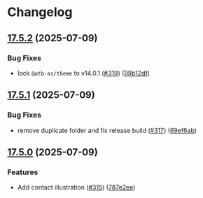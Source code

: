 # Changelog

## [17.5.2](https://github.com/AtB-AS/design-system/compare/generate-assets@v17.5.1...generate-assets@v17.5.2) (2025-07-09)


### Bug Fixes

* lock `@atb-as/theme` to v14.0.1 ([#319](https://github.com/AtB-AS/design-system/issues/319)) ([99b12df](https://github.com/AtB-AS/design-system/commit/99b12df8eec9e908f94c0d4e787626ad33e04007))

## [17.5.1](https://github.com/AtB-AS/design-system/compare/generate-assets@v17.5.0...generate-assets@v17.5.1) (2025-07-09)


### Bug Fixes

* remove duplicate folder and fix release build ([#317](https://github.com/AtB-AS/design-system/issues/317)) ([69ef6ab](https://github.com/AtB-AS/design-system/commit/69ef6ab5db0925a06ffd77a039f5ddff1863c4e3))

## [17.5.0](https://github.com/AtB-AS/design-system/compare/generate-assets@v17.4.0...generate-assets@v17.5.0) (2025-07-09)


### Features

* Add contact illustration ([#315](https://github.com/AtB-AS/design-system/issues/315)) ([787e2ee](https://github.com/AtB-AS/design-system/commit/787e2ee3cb2a59b20400f830e07ecd24e82a0e14))
